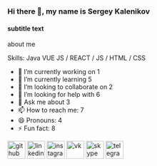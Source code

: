 ### Hi there 👋, my name is Sergey Kalenikov
#### subtitle text
about me

Skills: Java VUE JS / REACT / JS / HTML / CSS

- 🔭 I’m currently working on 1 
- 🌱 I’m currently learning 5 
- 👯 I’m looking to collaborate on 2 
- 🤔 I’m looking for help with 6 
- 💬 Ask me about 3 
- 📫 How to reach me: 7 
- 😄 Pronouns: 4 
- ⚡ Fun fact: 8 


[<img src='https://cdn.jsdelivr.net/npm/simple-icons@3.0.1/icons/github.svg' alt='github' height='40'>](https://github.com/kalenikov)  [<img src='https://cdn.jsdelivr.net/npm/simple-icons@3.0.1/icons/linkedin.svg' alt='linkedin' height='40'>](https://www.linkedin.com/in/kalenikov/)  [<img src='https://cdn.jsdelivr.net/npm/simple-icons@3.0.1/icons/instagram.svg' alt='instagram' height='40'>](https://www.instagram.com/sergey.kalenikov/)  [<img src='https://cdn.jsdelivr.net/npm/simple-icons@3.0.1/icons/vk.svg' alt='vk' height='40'>](sergey_kalenikov) [<img src='https://cdn.jsdelivr.net/npm/simple-icons@3.0.1/icons/skype.svg' alt='skype' height='40'>](kalenikov86)  [<img src='https://cdn.jsdelivr.net/npm/simple-icons@3.0.1/icons/telegram.svg' alt='telegram' height='40'>](@sergey919)   

